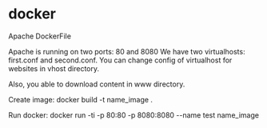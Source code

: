 # docker
Apache DockerFile

Apache is running on two ports: 80 and 8080
We have two virtualhosts: first.conf and second.conf.
You can change config of virtualhost for websites in vhost directory.


Also, you able to download content in www directory.

Create image:
docker build -t name_image .

Run docker:
docker run -ti -p 80:80 -p 8080:8080 --name test name_image
